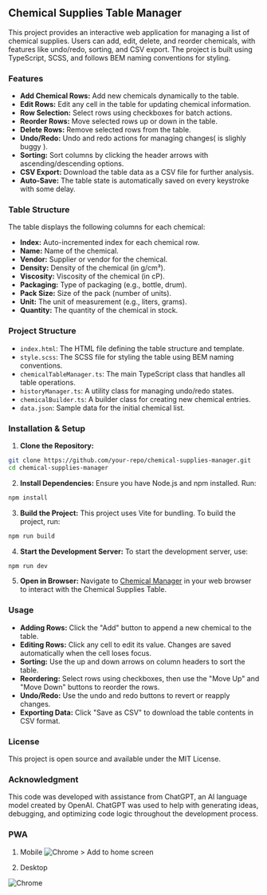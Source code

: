 ## Chemical Supplies Table Manager

This project provides an interactive web application for managing a list of chemical supplies. Users can add, edit, delete, and reorder chemicals, with features like undo/redo, sorting, and CSV export. The project is built using TypeScript, SCSS, and follows BEM naming conventions for styling.

### Features

* **Add Chemical Rows:** Add new chemicals dynamically to the table.
* **Edit Rows:** Edit any cell in the table for updating chemical information.
* **Row Selection:** Select rows using checkboxes for batch actions.
* **Reorder Rows:** Move selected rows up or down in the table.
* **Delete Rows:** Remove selected rows from the table.
* **Undo/Redo:** Undo and redo actions for managing changes( is slighly buggy ).
* **Sorting:** Sort columns by clicking the header arrows with ascending/descending options.
* **CSV Export:** Download the table data as a CSV file for further analysis.
* **Auto-Save:** The table state is automatically saved on every keystroke with some delay.

### Table Structure

The table displays the following columns for each chemical:

* **Index:** Auto-incremented index for each chemical row.
* **Name:** Name of the chemical.
* **Vendor:** Supplier or vendor for the chemical.
* **Density:** Density of the chemical (in g/cm³).
* **Viscosity:** Viscosity of the chemical (in cP).
* **Packaging:** Type of packaging (e.g., bottle, drum).
* **Pack Size:** Size of the pack (number of units).
* **Unit:** The unit of measurement (e.g., liters, grams).
* **Quantity:** The quantity of the chemical in stock.

### Project Structure

* `index.html`: The HTML file defining the table structure and template.
* `style.scss`: The SCSS file for styling the table using BEM naming conventions.
* `chemicalTableManager.ts`: The main TypeScript class that handles all table operations.
* `historyManager.ts`: A utility class for managing undo/redo states.
* `chemicalBuilder.ts`: A builder class for creating new chemical entries.
* `data.json`: Sample data for the initial chemical list.

### Installation & Setup

1. **Clone the Repository:**

```bash
git clone https://github.com/your-repo/chemical-supplies-manager.git
cd chemical-supplies-manager
```

2. **Install Dependencies:** 
   Ensure you have Node.js and npm installed. Run:

```bash
npm install
```

3. **Build the Project:** 
   This project uses Vite for bundling. To build the project, run:

```bash
npm run build
```

4. **Start the Development Server:** 
   To start the development server, use:

```bash
npm run dev
```

5. **Open in Browser:** 
   Navigate to [Chemical Manager](https://teut2711.github.io/chemical_manager/) in your web browser to interact with the Chemical Supplies Table.

### Usage

* **Adding Rows:** Click the "Add" button to append a new chemical to the table.
* **Editing Rows:** Click any cell to edit its value. Changes are saved automatically when the cell loses focus.
* **Sorting:** Use the up and down arrows on column headers to sort the table.
* **Reordering:** Select rows using checkboxes, then use the "Move Up" and "Move Down" buttons to reorder the rows.
* **Undo/Redo:** Use the undo and redo buttons to revert or reapply changes.
* **Exporting Data:** Click "Save as CSV" to download the table contents in CSV format.
 
### License

This project is open source and available under the MIT License.

### Acknowledgment

This code was developed with assistance from ChatGPT, an AI language model created by OpenAI. ChatGPT was used to help with generating ideas, debugging, and optimizing code logic throughout the development process.



### PWA

1.  Mobile
![Chrome > Add to home screen](https://github.com/user-attachments/assets/18edc9a0-88ba-4883-8a40-58231dc9bd9a)

2. Desktop

![Chrome](https://github.com/user-attachments/assets/4e99a555-604a-413f-9114-46e4d030bb91)


